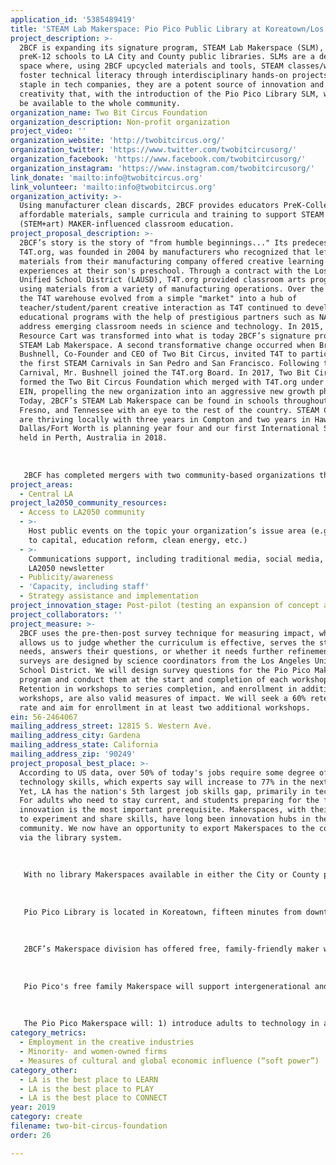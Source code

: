 ```yaml
---
application_id: '5385489419'
title: 'STEAM Lab Makerspace: Pio Pico Public Library at Koreatown/Los Angeles'
project_description: >-
  2BCF is expanding its signature program, STEAM Lab Makerspace (SLM), from
  preK-12 schools to LA City and County public libraries. SLMs are a designated
  space where, using 2BCF upcycled materials and tools, STEAM classes/workshops
  foster technical literacy through interdisciplinary hands-on projects. A
  staple in tech companies, they are a potent source of innovation and
  creativity that, with the introduction of the Pio Pico Library SLM, will now
  be available to the whole community.
organization_name: Two Bit Circus Foundation
organization_description: Non-profit organization
project_video: ''
organization_website: 'http://twobitcircus.org/'
organization_twitter: 'https://www.twitter.com/twobitcircusorg/'
organization_facebook: 'https://www.facebook.com/twobitcircusorg/'
organization_instagram: 'https://www.instagram.com/twobitcircusorg/'
link_donate: 'mailto:info@twobitcircus.org'
link_volunteer: 'mailto:info@twobitcircus.org'
organization_activity: >-
  Using manufacturer clean discards, 2BCF provides educators PreK-College
  affordable materials, sample curricula and training to support STEAM
  (STEM+art) MAKER-influenced classroom education.
project_proposal_description: >-
  2BCF’s story is the story of "from humble beginnings..." Its predecessor,
  T4T.org, was founded in 2004 by manufacturers who recognized that leftover
  materials from their manufacturing company offered creative learning
  experiences at their son's preschool. Through a contract with the Los Angeles
  Unified School District (LAUSD), T4T.org provided classroom arts programming,
  using materials from a variety of manufacturing operations. Over the years,
  the T4T warehouse evolved from a simple "market" into a hub of
  teacher/student/parent creative interaction as T4T continued to develop
  educational programs with the help of prestigious partners such as NASA to
  address emerging classroom needs in science and technology. In 2015, T4T.org’s
  Resource Cart was transformed into what is today 2BCF’s signature program, the
  STEAM Lab Makerspace. A second transformative change occurred when Brent
  Bushnell, Co-Founder and CEO of Two Bit Circus, invited T4T to participate in
  the first STEAM Carnivals in San Pedro and San Francisco. Following the STEAM
  Carnival, Mr. Bushnell joined the T4T.org Board. In 2017, Two Bit Circus
  formed the Two Bit Circus Foundation which merged with T4T.org under T4T’s
  EIN, propelling the new organization into an aggressive new growth phase.
  Today, 2BCF’s STEAM Lab Makerspace can be found in schools throughout So. CA,
  Fresno, and Tennessee with an eye to the rest of the country. STEAM Carnivals
  are thriving locally with three years in Compton and two years in Hawthorne.
  Dallas/Fort Worth is planning year four and our first International SC was
  held in Perth, Australia in 2018. 
   
   
   
   2BCF has completed mergers with two community-based organizations that will remain as Divisions within 2BCF. Imagination Foundation (IF), which grew out of “Caine’s Arcade,” finds, fosters and funds creativity and entrepreneurship in children around the world and LA Makerspace (LAM) with a mission to ensure equitable access to the technical knowledge, digital literacy, and problem-solving skills. 2BCF has now embarked on its newest mission to bring the benefits of its STEAM Lab Makerspace into the community-at-large through the public library system.
project_areas:
  - Central LA
project_la2050_community_resources:
  - Access to LA2050 community
  - >-
    Host public events on the topic your organization’s issue area (e.g. access
    to capital, education reform, clean energy, etc.) 
  - >-
    Communications support, including traditional media, social media, and
    LA2050 newsletter
  - Publicity/awareness
  - 'Capacity, including staff'
  - Strategy assistance and implementation
project_innovation_stage: Post-pilot (testing an expansion of concept after initially successful pilot)
project_collaborators: ''
project_measure: >-
  2BCF uses the pre-then-post survey technique for measuring impact, which
  allows us to judge whether the curriculum is effective, serves the students'
  needs, answers their questions, or whether it needs further refinement. Our
  surveys are designed by science coordinators from the Los Angeles Unified
  School District. We will design survey questions for the Pio Pico Makerspace
  program and conduct them at the start and completion of each workshop series.
  Retention in workshops to series completion, and enrollment in additional
  workshops, are also valid measures of impact. We will seek a 60% retention
  rate and aim for enrollment in at least two additional workshops.
ein: 56-2464067
mailing_address_street: 12815 S. Western Ave.
mailing_address_city: Gardena
mailing_address_state: California
mailing_address_zip: '90249'
project_proposal_best_place: >-
  According to US data, over 50% of today's jobs require some degree of
  technology skills, which experts say will increase to 77% in the next decade.
  Yet, LA has the nation's 5th largest job skills gap, primarily in technology.
  For adults who need to stay current, and students preparing for the future,
  innovation is the most important prerequisite. Makerspaces, with their freedom
  to experiment and share skills, have long been innovation hubs in the tech
  community. We now have an opportunity to export Makerspaces to the community
  via the library system.
   
   
   
   With no library Makerspaces available in either the City or County public library system, 2BCF proposes to launch the first dedicated Makerspace in a Los Angeles City public library at the Pio Pico Koreatown Library. With support from LA2050, over 6 months, 3,000 sq. ft. of space would be built out, furnished, equipped with 3D printers, and supplied with 2BCF recycled materials. The Workshop schedule would include such topics as: Open Making Hours, Coding in Minecraft, Intro to Coding for Adults, Circuit Bending Music, Little Makers (2-4 year olds), and Citizen Science. Program effectiveness will be measured by pre-then-post surveys conducted at every workshop series.
   
   
   
   Pio Pico Library is located in Koreatown, fifteen minutes from downtown Los Angeles and near the Koreatown/Western Station metro stop. Its population is 53.5% Latino, with a median household income 45% lower than the city's. The library is surrounded by numerous public and private elementary, middle and high schools. 
   
   
   
   2BCF’s Makerspace division has offered free, family-friendly maker workshops to the public at various Los Angeles Public Library branches since 2014, while training library staff to develop and execute their own maker events.
   
   
   
   Pio Pico's free family Makerspace will support intergenerational and diverse learners, giving multicultural families a welcoming, safe space to explore new technologies and develop their skills and projects. With support of experienced Makers, users will develop important “soft skills” that are key to success in the workplace and entrepreneurship, as well as daily life. Opening access to advanced technologies will encourage users to develop badly-needed STEAM workforce skills and pursue entrepreneurial goals. 
   
   
   
   The Pio Pico Makerspace will: 1) introduce adults to technology in a self-empowering atmosphere with real-world relevance; 2) provide opportunities for students in underserved schools to enhance their creative and critical thinking skills outside of the classroom; and, 3) in the most ethnically diverse city in the nation, allow residents of varied backgrounds to have multi-cultural conversations, fostering understanding on more contentious city-wide issues. But, most important, the Pio Pico Makerspace is a democratization of knowledge, a reaffirmation of our society's commitment to universal knowledge through the public library system.
category_metrics:
  - Employment in the creative industries
  - Minority- and women-owned firms
  - Measures of cultural and global economic influence (“soft power”)
category_other:
  - LA is the best place to LEARN
  - LA is the best place to PLAY
  - LA is the best place to CONNECT
year: 2019
category: create
filename: two-bit-circus-foundation
order: 26

---
```

